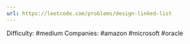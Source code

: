 ```yaml
---
url: https://leetcode.com/problems/design-linked-list
---
```


Difficulty: #medium
Companies: #amazon #microsoft #oracle